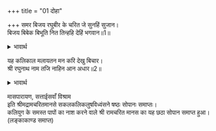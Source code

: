 +++
title = "01 दोहा"

+++
समर बिजय रघुबीर के चरित जे सुनहिं सुजान।  
बिजय बिबेक बिभूति नित तिन्हहि देहिं भगवान॥1॥  

<details><summary>भावार्थ</summary>

जो सुजान लोग श्री रघुवीर की समर विजय सम्बन्धी लीला को सुनते हैं, उनको भगवान्‌ नित्य विजय, विवेक और विभूति (ऐश्वर्य) देते हैं॥।121 (क)॥  
</details>

यह कलिकाल मलायतन मन करि देखु बिचार।  
श्री रघुनाथ नाम तजि नाहिन आन अधार॥2॥  

<details><summary>भावार्थ</summary>

अरे मन! विचार करके देख! यह कलिकाल पापों का घर है। इसमें श्री रघुनाथजी के नाम को छोडकर (पापों से बचने के लिए) दूसरा कोई आधार नहीं है॥2॥  
</details>

मासपारायण, सत्ताईसवाँ विश्राम  
इति श्रीमद्रामचरितमानसे सकलकलिकलुषविध्वंसने षष्ठः सोपानः समाप्तः।  
कलियुग के समस्त पापों का नाश करने वाले श्री रामचरित मानस का यह छठा सोपान समाप्त हुआ।  
(लङ्काकाण्ड समाप्त)  